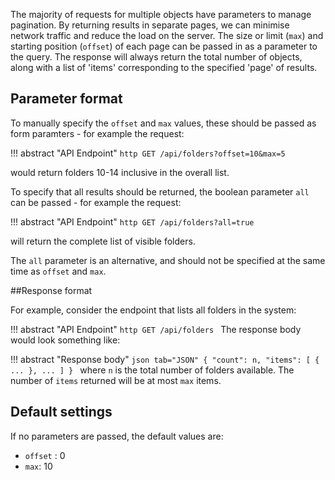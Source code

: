 The majority of requests for multiple objects have parameters to manage pagination.  By returning results in separate pages, we can minimise 
network traffic and reduce the load on the server.  The size or limit (`max`) and starting position (`offset`) of each page can be passed in as a 
parameter 
to the query.  The response will always return the total number of objects, along with a list of 'items' corresponding to the specified 'page' of 
results.

## Parameter format

To manually specify the `offset` and `max` values, these should be passed as form paramters - for example the request:

!!! abstract "API Endpoint"
    ```http
    GET /api/folders?offset=10&max=5
    ```

would return folders 10-14 inclusive in the overall list.

To specify that all results should be returned, the boolean parameter `all` can be passed - for example the request:

!!! abstract "API Endpoint"
    ```http
    GET /api/folders?all=true
    ```

will return the complete list of visible folders.

The `all` parameter is an alternative, and should not be specified at the same time as `offset` and `max`.


##Response format 

For example, consider the endpoint that lists all folders in the system:

!!! abstract "API Endpoint"
    ```http
    GET /api/folders
    ```
The response body would look something like:

!!! abstract "Response body"
    ```json tab="JSON"
    {
        "count": n,
        "items": [
            {
                ...
            },
            ...
        ]
    }
    ```
where `n` is the total number of folders available.  The number of `items` returned will be at most `max` items.


## Default settings 

If no parameters are passed, the default values are:

-  `offset` : 0
- `max`: 10